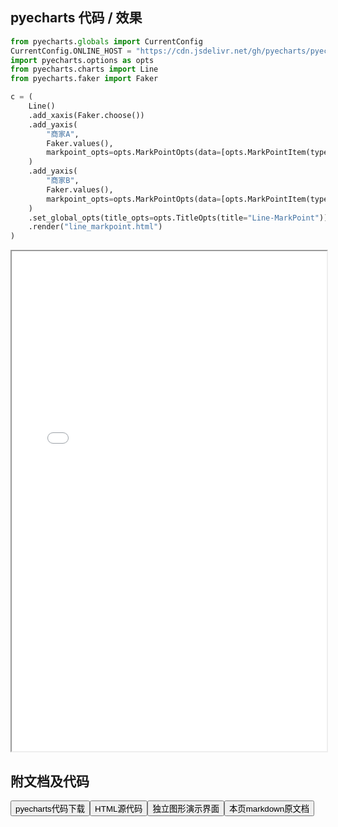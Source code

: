 
## pyecharts 代码 / 效果

```python
from pyecharts.globals import CurrentConfig
CurrentConfig.ONLINE_HOST = "https://cdn.jsdelivr.net/gh/pyecharts/pyecharts-assets@latest/assets/"
import pyecharts.options as opts
from pyecharts.charts import Line
from pyecharts.faker import Faker

c = (
    Line()
    .add_xaxis(Faker.choose())
    .add_yaxis(
        "商家A",
        Faker.values(),
        markpoint_opts=opts.MarkPointOpts(data=[opts.MarkPointItem(type_="min")]),
    )
    .add_yaxis(
        "商家B",
        Faker.values(),
        markpoint_opts=opts.MarkPointOpts(data=[opts.MarkPointItem(type_="max")]),
    )
    .set_global_opts(title_opts=opts.TitleOpts(title="Line-MarkPoint"))
    .render("line_markpoint.html")
)
```

<iframe width="100%" height="800px" src="/pyecharts/Line/line_markpoint.html"></iframe>

## 附文档及代码

<a href="https://cdn.jsdelivr.net/gh/wfy-belief/python/docs/pyecharts/Line/line_markpoint.py"><button class="mybutton">pyecharts代码下载</button></a><a href="https://cdn.jsdelivr.net/gh/wfy-belief/python/docs/pyecharts/Line/line_markpoint.html"><button class="mybutton">HTML源代码</button></a><a href="https://python.wfyblog.cn/pyecharts/Line/line_markpoint.html"><button class="mybutton">独立图形演示界面</button></a><a href="https://cdn.jsdelivr.net/gh/wfy-belief/python/docs/pyecharts/Line/line_markpoint.md"><button class="mybutton">本页markdown原文档</button></a>